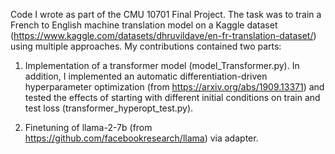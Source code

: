 Code I wrote as part of the CMU 10701 Final Project. The task was to train a French to English machine translation model on a Kaggle dataset (https://www.kaggle.com/datasets/dhruvildave/en-fr-translation-dataset/) using multiple approaches. My contributions contained two parts:

1. Implementation of a transformer model (model_Transformer.py). In addition, I implemented an automatic differentiation-driven hyperparameter optimization (from https://arxiv.org/abs/1909.13371) and tested the effects of starting with different initial conditions on train and test loss (transformer_hyperopt_test.py).

2. Finetuning of llama-2-7b (from https://github.com/facebookresearch/llama) via adapter.
